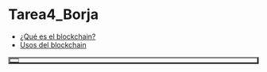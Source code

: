 # Tarea4_Borja
<!DOCTYPE html>
<html>
<!--España!-->
<ul>
<li><a href="#9">¿Qué es el blockchain?</a></li>
<li><a href="#10">Usos del blockchain</a></li>
</ul>
<table border="3">
    <tr>
         <td colspan="5">
         <head>
        <meta charset="utf-8">
        <title>CSS font-family property</title>
        <style>
        
        h2 {
            color: rgb(0, 232, 15);
        }  
        
        #rabbits-info-heading {
            background-color: purple;
        }
        
        p {
            color: rgb(191, 0, 255);
        }
        
        .song-lyrics {
            background-color: yellow;
        }
        
        </style>
    </head>
    <body>


       
           <h1>BLOCKCHAIN</h1>
           


         
         </td>
    </tr>
   
    <tr>
   
         <td rowspan="3">
         El <strong>blockchain</strong> blockchain es un tipo de registro distribuido (DLT), es decir, que nos permite compartir la información existente con toda la red de nodos (ordenadores) de la que se forma parte. <br>Cada vez que se añade información, se va compartiendo entre todos esos nodos, y cada uno de ellos tiene, teóricamente, una copia completa de la información que se ha ido generando en ese registro.</br>
       <img src=https://tse2.mm.bing.net/th?id=OIP.pUtCnMy4VhWjk1dlQ70vhQHaDV&pid=Api&P=0&h=180" WIDTH="350">
         
         </td>
         
         <td id="ahmed">
         <h1><u>Tipos de blockchain</h1></u>
         
         <p><u></p>
<p>Más información <a href="https://www.techopedia.com/es/tipos-blockchain">URL</a>
         </td>
       
         <td rowspan="2">
         
         <h1><u>¿Para que sirve el blockchain?</u></h1>
         
       <p><em>Las aplicaciones de la tecnología blockchain son numerosas y van más allá de las criptomonedas. Algunos de los usos más comunes incluyen:
Transferencias monetarias: Las blockchains permiten realizar transacciones financieras rápidas y seguras, sin intermediarios como bancos.
Contratos inteligentes (smart contracts): Son programas autónomos que se ejecutan automáticamente cuando se cumplen ciertas condiciones. Se utilizan en diversas industrias, como la inmobiliaria, la energía y la logística.
Trazabilidad y cadena de suministro: La tecnología blockchain puede mejorar la transparencia y la eficiencia en la cadena de suministro, permitiendo rastrear el origen y la historia de los productos.
NFT (Tokens no fungibles): Los NFT son activos digitales únicos e indivisibles que pueden representar obras de arte, coleccionables, inmuebles virtuales, entre otros.</em>
        </td>
    </tr>
   
    <tr>
         
        <td id="8">
       
        <h1>¿Cómo ha impulsado el blockchain la descentralización?</h1>
       
        <p><u>En solo unos pocos años, la tecnología ‘blockchain’ ha pasado de estar limitada a las criptomonedas a ser una herramienta utilizada en muchos otros ámbitos, como la ‘tokenización’ de activos o la identidad digital. El futuro pasa por su interoperabilidad con el mundo centralizado, que gracias a la liquidez de las instituciones puede aportar mayor rapidez y eficiencia a ‘blockchain’</u>.
       
        </td>
    </tr>
   
    </table>
   
    <!--chao!-->
   
   
</html>
